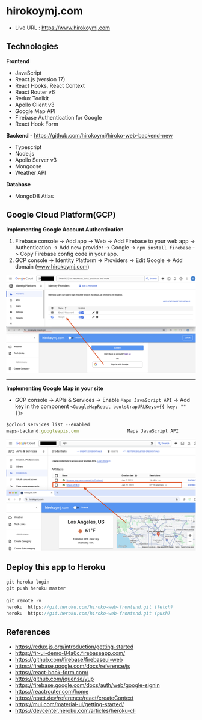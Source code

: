 # hirokoymj.com

- Live URL : https://www.hirokoymj.com

## Technologies

**Frontend**

- JavaScript
- React.js (version 17)
- React Hooks, React Context
- React Router v6
- Redux Toolkit
- Apollo Client v3
- Google Map API
- Firebase Authentication for Google
- React Hook Form

**Backend** - https://github.com/hirokoymj/hiroko-web-backend-new

- Typescript
- Node.js
- Apollo Server v3
- Mongoose
- Weather API

**Database**

- MongoDB Atlas

## Google Cloud Platform(GCP)

**Implementing Google Account Authentication**

1. Firebase console -> Add app -> Web -> Add Firebase to your web app -> Authentication -> Add new provider -> Google -> `npm install firebase` -> Copy Firebase config code in your app.
2. GCP console -> Identity Platform -> Providers -> Edit Google -> Add domain (www.hirokoymj.com)

![](./src/assets/gcp-IdentityPlatform.png)

<hr />

**Implementing Google Map in your site**

- GCP console -> APIs & Services -> Enable `Maps JavaScript API` -> Add key in the component `<GoogleMapReact bootstrapURLKeys={{ key: "" }}>`

```js
$gcloud services list --enabled
maps-backend.googleapis.com                  Maps JavaScript API
```

![](./src/assets/gcp-google-map-api.png)

## Deploy this app to Heroku

```js
git heroku login
git push heroku master

git remote -v
heroku  https://git.heroku.com/hiroko-web-frontend.git (fetch)
heroku  https://git.heroku.com/hiroko-web-frontend.git (push)
```

## References

- https://redux.js.org/introduction/getting-started
- https://fir-ui-demo-84a6c.firebaseapp.com/
- https://github.com/firebase/firebaseui-web
- https://firebase.google.com/docs/reference/js
- https://react-hook-form.com/
- https://github.com/jquense/yup
- https://firebase.google.com/docs/auth/web/google-signin
- https://reactrouter.com/home
- https://react.dev/reference/react/createContext
- https://mui.com/material-ui/getting-started/
- https://devcenter.heroku.com/articles/heroku-cli

